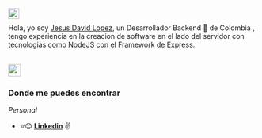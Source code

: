 
<a href="https://www.linkedin.com/in/jes%C3%BAs-david-betancourth-lopez-1165b9229/">
  <img align="left" alt="David Lopez LinkdeIN" width="22px" src="https://cdn.jsdelivr.net/npm/simple-icons@v3/icons/linkedin.svg" />
</a>





<br />

 Hola, yo soy [Jesus David Lopez](), un Desarrollador Backend 🚀 de Colombia , tengo experiencia en la creacion de software en el lado del servidor con tecnologias como  NodeJS con el Framework de Express.
<br />
<br />

<img src="https://static.wixstatic.com/media/669128_ec1c7a78e9694aec8a07c2e48b292ae1~mv2.gif" width="25px">


### Donde me puedes encontrar

_Personal_

- :star::blush:  **[Linkedin](https://www.linkedin.com/in/jes%C3%BAs-david-betancourth-lopez-1165b9229/)** :v:
